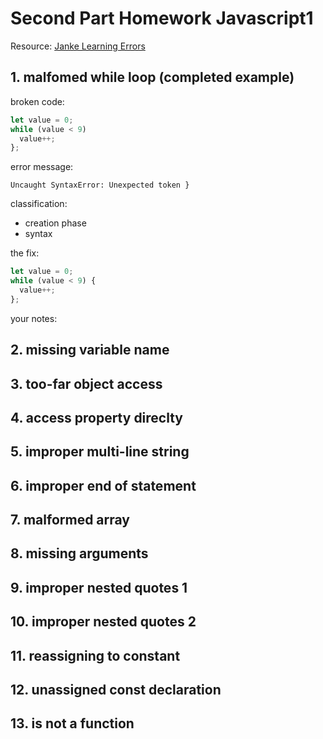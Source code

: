 # Second Part Homework Javascript1
Resource: [Janke Learning Errors](https://github.com/janke-learning/errors#missing-variable-name)

## 1. malfomed while loop (completed example)
broken code:
```js
let value = 0;
while (value < 9)
  value++;
};
```
error message:
```
Uncaught SyntaxError: Unexpected token }
```
classification:
* creation phase
* syntax

the fix:
```js
let value = 0;
while (value < 9) {
  value++;
};
```
your notes:
## 2. missing variable name
## 3. too-far object access
## 4. access property direclty
## 5. improper multi-line string
## 6. improper end of statement
## 7. malformed array
## 8. missing arguments
## 9. improper nested quotes 1
## 10. improper nested quotes 2
## 11. reassigning to constant
## 12. unassigned const declaration
## 13. is not a function
